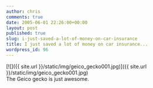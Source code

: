 ```yaml
---
author: chris
comments: true
date: 2005-06-01 22:26:00+00:00
layout: post
published: true
slug: i-just-saved-a-lot-of-money-on-car-insurance
title: I just saved a lot of money on car insurance...
wordpress_id: 96
---
```


[![]({{ site.url }}/static/img/geico_gecko001.jpg)]({{ site.url }}/static/img/geico_gecko001.jpg)  
The Geico gecko is just awesome.
